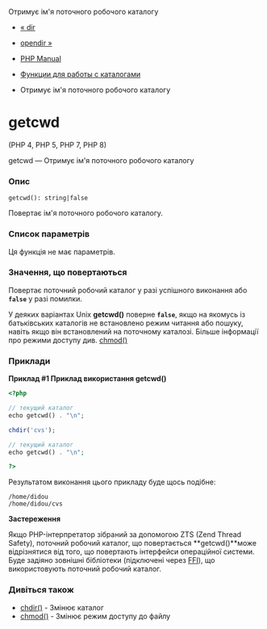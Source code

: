 Отримує ім'я поточного робочого каталогу

-   [« dir](function.dir.html)
    
-   [opendir »](function.opendir.html)
    
-   [PHP Manual](index.html)
    
-   [Функции для работы с каталогами](ref.dir.html)
    
-   Отримує ім'я поточного робочого каталогу
    

# getcwd

(PHP 4, PHP 5, PHP 7, PHP 8)

getcwd — Отримує ім'я поточного робочого каталогу

### Опис

```methodsynopsis
getcwd(): string|false
```

Повертає ім'я поточного робочого каталогу.

### Список параметрів

Ця функція не має параметрів.

### Значення, що повертаються

Повертає поточний робочий каталог у разі успішного виконання або **`false`** у разі помилки.

У деяких варіантах Unix **getcwd()** поверне **`false`**, якщо на якомусь із батьківських каталогів не встановлено режим читання або пошуку, навіть якщо він встановлений на поточному каталозі. Більше інформації про режими доступу див. [chmod()](function.chmod.html)

### Приклади

**Приклад #1 Приклад використання **getcwd()****

```php
<?php

// текущий каталог
echo getcwd() . "\n";

chdir('cvs');

// текущий каталог
echo getcwd() . "\n";

?>
```

Результатом виконання цього прикладу буде щось подібне:

```
/home/didou
/home/didou/cvs
```

**Застереження**

Якщо PHP-інтерпретатор зібраний за допомогою ZTS (Zend Thread Safety), поточний робочий каталог, що повертається **getcwd()**може відрізнятися від того, що повертають інтерфейси операційної системи. Буде задіяно зовнішні бібліотеки (підключені через [FFI](book.ffi.html)), що використовують поточний робочий каталог.

### Дивіться також

-   [chdir()](function.chdir.html) - Змінює каталог
-   [chmod()](function.chmod.html) - Змінює режим доступу до файлу